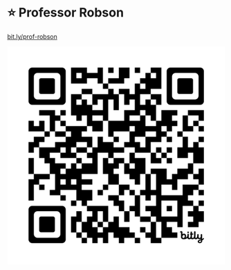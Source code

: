 # ⭐️ Professor Robson

<a href="https://bit.ly/prof-robson">
bit.ly/prof-robson
</a>


<br>

![](Biblioteca/bit.ly_prof-robson.png)
